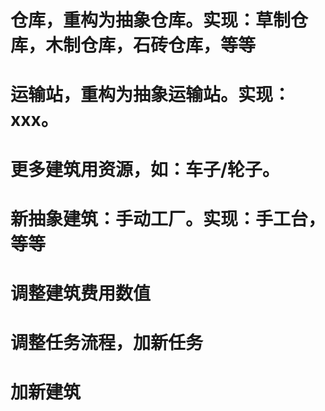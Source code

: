 
# 仓库，重构为抽象仓库。实现：草制仓库，木制仓库，石砖仓库，等等
# 运输站，重构为抽象运输站。实现：xxx。
# 更多建筑用资源，如：车子/轮子。
# 新抽象建筑：手动工厂。实现：手工台，等等

# 调整建筑费用数值
# 调整任务流程，加新任务

# 加新建筑
